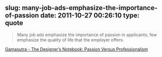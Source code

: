 slug: many-job-ads-emphasize-the-importance-of-passion
date: 2011-10-27 00:26:10
type: quote
---

> Many job ads emphasize the importance of passion in applicants; few emphasize the quality of life that the employer offers.

[Gamasutra - The Designer’s Notebook: Passion Versus Professionalism](http://www.gamasutra.com/view/feature/6523/the_designers_notebook_passion_.php?print=1)
